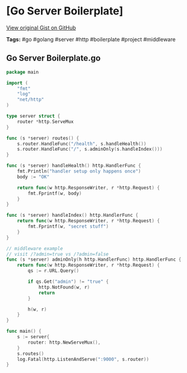 # [Go Server Boilerplate] 

[View original Gist on GitHub](https://gist.github.com/Integralist/7d9b10e7f691605792cc182910eb070f)

**Tags:** #go #golang #server #http #boilerplate #project #middleware

## Go Server Boilerplate.go

```go
package main

import (
	"fmt"
	"log"
	"net/http"
)

type server struct {
	router *http.ServeMux
}

func (s *server) routes() {
	s.router.HandleFunc("/health", s.handleHealth())
	s.router.HandleFunc("/", s.adminOnly(s.handleIndex()))
}

func (s *server) handleHealth() http.HandlerFunc {
	fmt.Println("handler setup only happens once")
	body := "OK"

	return func(w http.ResponseWriter, r *http.Request) {
		fmt.Fprintf(w, body)
	}
}

func (s *server) handleIndex() http.HandlerFunc {
	return func(w http.ResponseWriter, r *http.Request) {
		fmt.Fprintf(w, "secret stuff")
	}
}

// middleware example
// visit /?admin=true vs /?admin=false
func (s *server) adminOnly(h http.HandlerFunc) http.HandlerFunc {
	return func(w http.ResponseWriter, r *http.Request) {
		qs := r.URL.Query()

		if qs.Get("admin") != "true" {
			http.NotFound(w, r)
			return
		}

		h(w, r)
	}
}

func main() {
	s := server{
		router: http.NewServeMux(),
	}
	s.routes()
	log.Fatal(http.ListenAndServe(":9000", s.router))
}
```


